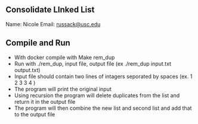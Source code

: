 ## Consolidate LInked List
Name: Nicole
Email: russack@usc.edu

## Compile and Run
- With docker compile with Make rem_dup
- Run with ./rem_dup, input file, output file (ex ./rem_dup input.txt output.txt)
- Input file should contain two lines of intagers seporated by spaces (ex. 1 2 3 3 4 )
- The program will print the original input 
- Using recursion the program will delete duplicates from the list and return it in the output file
- The program will then combine the new list and second list and add that to the output file

